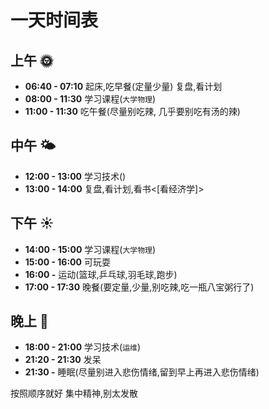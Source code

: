 # 一天时间表
## 上午 🌞
- **06:40 - 07:10** 起床,吃早餐(定量少量) 复盘,看计划 
- **08:00 - 11:30** 学习课程(`大学物理`)
- **11:00 - 11:30** 吃午餐(尽量别吃辣, 几乎要别吃有汤的辣)
## 中午 🌤️
- **12:00 - 13:00** 学习技术()
- **13:00 - 14:00** 复盘,看计划,看书<[看经济学]>
## 下午 ☀️
- **14:00 - 15:00** 学习课程(`大学物理`)
- **15:00 - 16:00** 可玩耍
- **16:00 -**       运动(篮球,乒乓球,羽毛球,跑步)
- **17:00 - 17:30** 晚餐(要定量,少量,别吃辣,吃一瓶八宝粥行了)
## 晚上 🌙
- **18:00 - 21:00** 学习技术(`运维`)
- **21:20 - 21:30** 发呆
- **21:30 -**       睡眠(尽量别进入悲伤情绪,留到早上再进入悲伤情绪)

按照顺序就好
集中精神,别太发散
